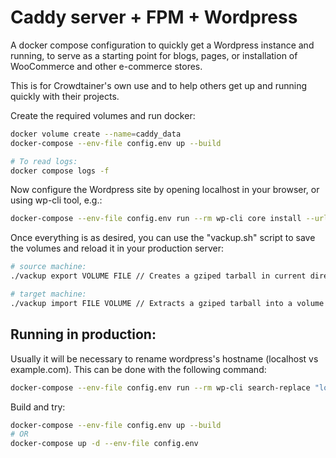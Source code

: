 # Caddy server + FPM + Wordpress

A docker compose configuration to quickly get a Wordpress instance and running, to serve as a starting point for blogs, pages, or installation of WooCommerce and other e-commerce stores.

This is for Crowdtainer's own use and to help others get up and running quickly with their projects.

Create the required volumes and run docker:

```sh
docker volume create --name=caddy_data
docker-compose --env-file config.env up --build

# To read logs:
docker compose logs -f
```

Now configure the Wordpress site by opening localhost in your browser, or using wp-cli tool, e.g.:

```sh
docker-compose --env-file config.env run --rm wp-cli core install --url=example.com --title=Example --admin_user=supervisor --admin_password=strongpassword --admin_email=info@example.com
```

Once everything is as desired, you can use the "vackup.sh" script to save the volumes and reload it in your production server:

```sh
# source machine:
./vackup export VOLUME FILE // Creates a gziped tarball in current directory from a volume

# target machine:
./vackup import FILE VOLUME // Extracts a gziped tarball into a volume
```

## Running in production:

Usually it will be necessary to rename wordpress's hostname (localhost vs example.com). This can be done with the following command:

```sh
docker-compose --env-file config.env run --rm wp-cli search-replace "localhost" "example.de"
```

Build and try:

```sh
docker-compose --env-file config.env up --build
# OR
docker-compose up -d --env-file config.env
```
